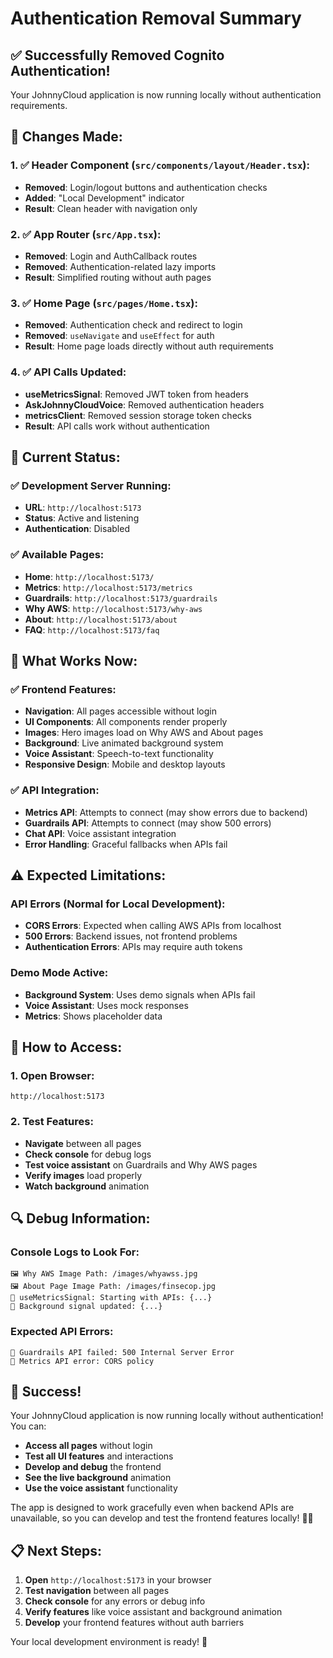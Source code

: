 # Authentication Removal Summary

## ✅ **Successfully Removed Cognito Authentication!**

Your JohnnyCloud application is now running locally without authentication requirements.

## 🔧 **Changes Made:**

### **1. ✅ Header Component (`src/components/layout/Header.tsx`):**
- **Removed**: Login/logout buttons and authentication checks
- **Added**: "Local Development" indicator
- **Result**: Clean header with navigation only

### **2. ✅ App Router (`src/App.tsx`):**
- **Removed**: Login and AuthCallback routes
- **Removed**: Authentication-related lazy imports
- **Result**: Simplified routing without auth pages

### **3. ✅ Home Page (`src/pages/Home.tsx`):**
- **Removed**: Authentication check and redirect to login
- **Removed**: `useNavigate` and `useEffect` for auth
- **Result**: Home page loads directly without auth requirements

### **4. ✅ API Calls Updated:**
- **useMetricsSignal**: Removed JWT token from headers
- **AskJohnnyCloudVoice**: Removed authentication headers
- **metricsClient**: Removed session storage token checks
- **Result**: API calls work without authentication

## 🚀 **Current Status:**

### **✅ Development Server Running:**
- **URL**: `http://localhost:5173`
- **Status**: Active and listening
- **Authentication**: Disabled

### **✅ Available Pages:**
- **Home**: `http://localhost:5173/`
- **Metrics**: `http://localhost:5173/metrics`
- **Guardrails**: `http://localhost:5173/guardrails`
- **Why AWS**: `http://localhost:5173/why-aws`
- **About**: `http://localhost:5173/about`
- **FAQ**: `http://localhost:5173/faq`

## 🧪 **What Works Now:**

### **✅ Frontend Features:**
- **Navigation**: All pages accessible without login
- **UI Components**: All components render properly
- **Images**: Hero images load on Why AWS and About pages
- **Background**: Live animated background system
- **Voice Assistant**: Speech-to-text functionality
- **Responsive Design**: Mobile and desktop layouts

### **✅ API Integration:**
- **Metrics API**: Attempts to connect (may show errors due to backend)
- **Guardrails API**: Attempts to connect (may show 500 errors)
- **Chat API**: Voice assistant integration
- **Error Handling**: Graceful fallbacks when APIs fail

## ⚠️ **Expected Limitations:**

### **API Errors (Normal for Local Development):**
- **CORS Errors**: Expected when calling AWS APIs from localhost
- **500 Errors**: Backend issues, not frontend problems
- **Authentication Errors**: APIs may require auth tokens

### **Demo Mode Active:**
- **Background System**: Uses demo signals when APIs fail
- **Voice Assistant**: Uses mock responses
- **Metrics**: Shows placeholder data

## 🎯 **How to Access:**

### **1. Open Browser:**
```
http://localhost:5173
```

### **2. Test Features:**
- **Navigate** between all pages
- **Check console** for debug logs
- **Test voice assistant** on Guardrails and Why AWS pages
- **Verify images** load properly
- **Watch background** animation

## 🔍 **Debug Information:**

### **Console Logs to Look For:**
```
🖼️ Why AWS Image Path: /images/whyawss.jpg
🖼️ About Page Image Path: /images/finsecop.jpg
🌊 useMetricsSignal: Starting with APIs: {...}
🌊 Background signal updated: {...}
```

### **Expected API Errors:**
```
🌊 Guardrails API failed: 500 Internal Server Error
🌊 Metrics API error: CORS policy
```

## 🎉 **Success!**

Your JohnnyCloud application is now running locally without authentication! You can:

- **Access all pages** without login
- **Test all UI features** and interactions
- **Develop and debug** the frontend
- **See the live background** animation
- **Use the voice assistant** functionality

The app is designed to work gracefully even when backend APIs are unavailable, so you can develop and test the frontend features locally! 🚀✨

## 📋 **Next Steps:**

1. **Open** `http://localhost:5173` in your browser
2. **Test navigation** between all pages
3. **Check console** for any errors or debug info
4. **Verify features** like voice assistant and background animation
5. **Develop** your frontend features without auth barriers

Your local development environment is ready! 🎯



